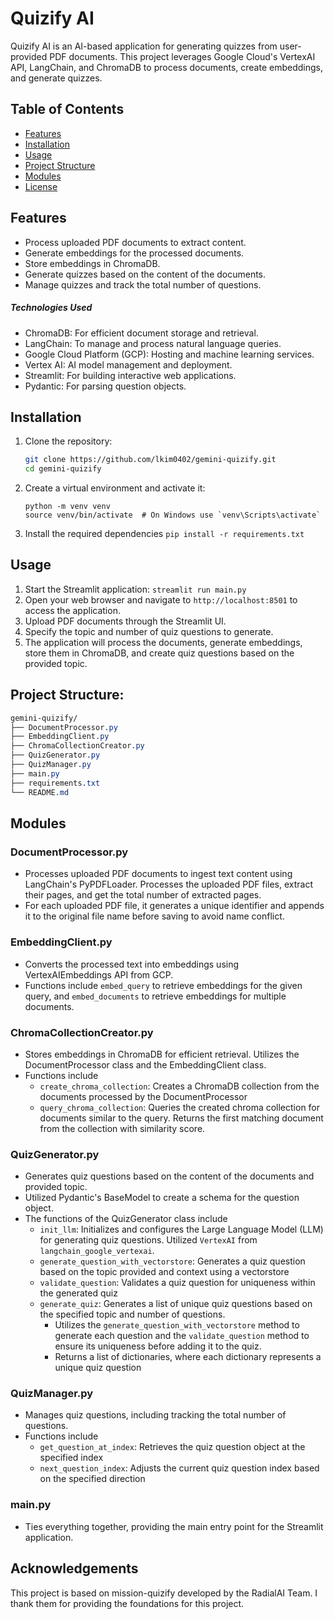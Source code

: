 # Quizify AI

Quizify AI is an AI-based application for generating quizzes from user-provided PDF documents. This project leverages Google Cloud's VertexAI API, LangChain, and ChromaDB to process documents, create embeddings, and generate quizzes.

## Table of Contents
- [Features](#features)
- [Installation](#installation)
- [Usage](#usage)
- [Project Structure](#project-structure)
- [Modules](#modules)
- [License](#license)

## Features
- Process uploaded PDF documents to extract content.
- Generate embeddings for the processed documents.
- Store embeddings in ChromaDB.
- Generate quizzes based on the content of the documents.
- Manage quizzes and track the total number of questions.

##### Technologies Used
- ChromaDB: For efficient document storage and retrieval.
- LangChain: To manage and process natural language queries.
- Google Cloud Platform (GCP): Hosting and machine learning services.
- Vertex AI: AI model management and deployment.
- Streamlit: For building interactive web applications.
- Pydantic: For parsing question objects.

## Installation
1. Clone the repository:
   ```bash
   git clone https://github.com/lkim0402/gemini-quizify.git
   cd gemini-quizify
   ```
2. Create a virtual environment and activate it:
    ```
    python -m venv venv
    source venv/bin/activate  # On Windows use `venv\Scripts\activate`
    ```
3. Install the required dependencies
    ```pip install -r requirements.txt```

## Usage
1. Start the Streamlit application:
    ```streamlit run main.py```
2. Open your web browser and navigate to `http://localhost:8501` to access the application.
3. Upload PDF documents through the Streamlit UI.
4. Specify the topic and number of quiz questions to generate.
5. The application will process the documents, generate embeddings, store them in ChromaDB, and create quiz questions based on the provided topic.

## Project Structure:
```css 
gemini-quizify/
├── DocumentProcessor.py
├── EmbeddingClient.py
├── ChromaCollectionCreator.py
├── QuizGenerator.py
├── QuizManager.py
├── main.py
├── requirements.txt
└── README.md
```

## Modules

### DocumentProcessor.py
- Processes uploaded PDF documents to ingest text content using LangChain's PyPDFLoader. Processes the uploaded PDF files, extract their pages, and get the total number of extracted pages.
- For each uploaded PDF file, it generates a unique identifier and appends it to the original file name before saving to avoid name conflict.

### EmbeddingClient.py
- Converts the processed text into embeddings using VertexAIEmbeddings API from GCP.
- Functions include `embed_query` to retrieve embeddings for the given query, and `embed_documents` to retrieve embeddings for multiple documents.


### ChromaCollectionCreator.py
- Stores embeddings in ChromaDB for efficient retrieval. Utilizes the DocumentProcessor class and the EmbeddingClient class. 
- Functions include
    - `create_chroma_collection`: Creates a ChromaDB collection from the documents processed by the DocumentProcessor
    - `query_chroma_collection`: Queries the created chroma collection for documents similar to the query. Returns the first matching document from the collection with similarity score.

### QuizGenerator.py
- Generates quiz questions based on the content of the documents and provided topic.
- Utilized Pydantic's BaseModel to create a schema for the question object.
- The functions of the QuizGenerator class include
    - `init_llm`: Initializes and configures the Large Language Model (LLM) for generating quiz questions. Utilized `VertexAI` from `langchain_google_vertexai`.
    - `generate_question_with_vectorstore`: Generates a quiz question based on the topic provided and context using a vectorstore
    - `validate_question`: Validates a quiz question for uniqueness within the generated quiz
    - `generate_quiz`: Generates a list of unique quiz questions based on the specified topic and number of questions.
        - Utilizes the `generate_question_with_vectorstore` method to generate each question and the `validate_question` method to ensure its uniqueness before adding it to the quiz.
        - Returns a list of dictionaries, where each dictionary represents a unique quiz question

### QuizManager.py
- Manages quiz questions, including tracking the total number of questions.
- Functions include
    - `get_question_at_index`: Retrieves the quiz question object at the specified index
    - `next_question_index`: Adjusts the current quiz question index based on the specified direction

### main.py
- Ties everything together, providing the main entry point for the Streamlit application.

## Acknowledgements
This project is based on mission-quizify developed by the RadialAI Team. I thank them for providing the foundations for this project. 
